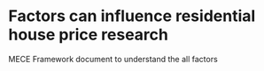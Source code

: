 # Factors can influence residential house price research
MECE Framework document to understand the all factors
